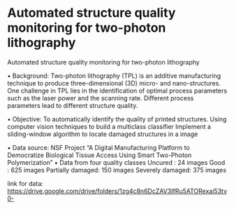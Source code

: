 # Automated structure quality monitoring for two-photon lithography
Automated structure quality monitoring for two-photon  lithography

• Background:
Two-photon lithography (TPL) is an additive manufacturing technique to produce three-dimensional (3D) micro- and nano-structures.
One challenge in TPL lies in the identification of optimal process parameters such as the laser power and the scanning rate. Different process parameters lead to different structure quality. 

• Objective: 
To automatically identify the quality of printed structures.
Using computer vision techniques to build a multiclass classifier
Implement a sliding-window algorithm to locate damaged structures in a image

• Data source: NSF Project “A Digital Manufacturing Platform to Democratize Biological Tissue Access Using Smart Two-Photon Polymerization”
• Data from four quality classes
Uncured : 24 images
Good : 625 images
Partially damaged: 150 images
Severely damaged: 375 images

link for data: https://drive.google.com/drive/folders/1zg4c8n6DcZAV3IfRu5ATORexai53tv0-
